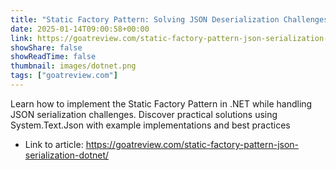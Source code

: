 ```yaml
---
title: "Static Factory Pattern: Solving JSON Deserialization Challenges in .NET"
date: 2025-01-14T09:00:58+00:00
link: https://goatreview.com/static-factory-pattern-json-serialization-dotnet/
showShare: false
showReadTime: false
thumbnail: images/dotnet.png
tags: ["goatreview.com"]
---
```

Learn how to implement the Static Factory Pattern in .NET while handling JSON serialization challenges. Discover practical solutions using System.Text.Json with example implementations and best practices

- Link to article: https://goatreview.com/static-factory-pattern-json-serialization-dotnet/